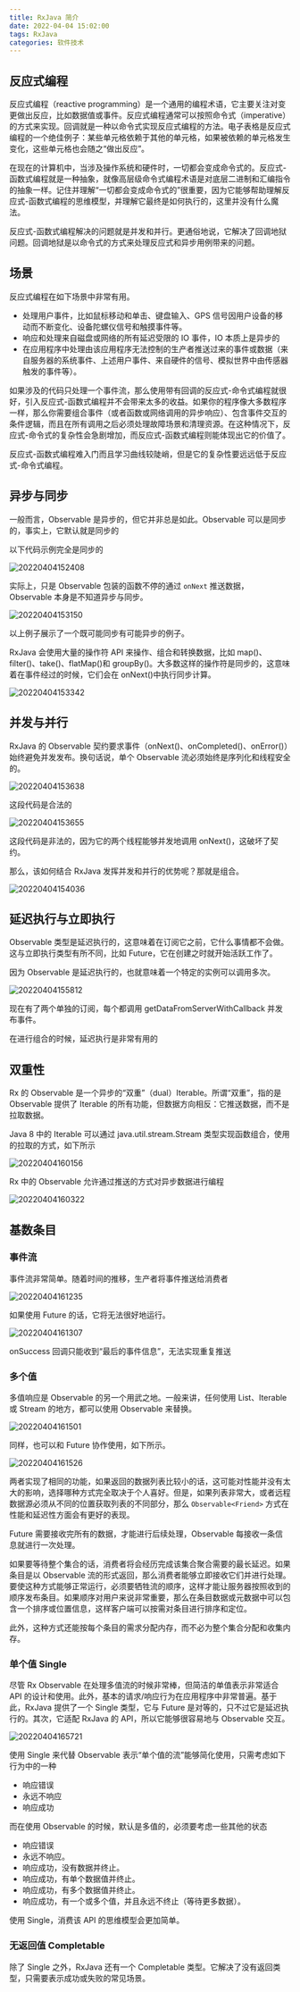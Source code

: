 ```yaml
---
title: RxJava 简介
date: 2022-04-04 15:02:00
tags: RxJava
categories: 软件技术
---
```


## 反应式编程

反应式编程（reactive programming）是一个通用的编程术语，它主要关注对变更做出反应，比如数据值或事件。反应式编程通常可以按照命令式（imperative）的方式来实现。回调就是一种以命令式实现反应式编程的方法。电子表格是反应式编程的一个绝佳例子：某些单元格依赖于其他的单元格，如果被依赖的单元格发生变化，这些单元格也会随之“做出反应”。

在现在的计算机中，当涉及操作系统和硬件时，一切都会变成命令式的。反应式-函数式编程就是一种抽象，就像高层级命令式编程术语是对底层二进制和汇编指令的抽象一样。记住并理解“一切都会变成命令式的”很重要，因为它能够帮助理解反应式-函数式编程的思维模型，并理解它最终是如何执行的，这里并没有什么魔法。

反应式-函数式编程解决的问题就是并发和并行。更通俗地说，它解决了回调地狱问题。回调地狱是以命令式的方式来处理反应式和异步用例带来的问题。

## 场景

反应式编程在如下场景中非常有用。

- 处理用户事件，比如鼠标移动和单击、键盘输入、GPS 信号因用户设备的移动而不断变化、设备陀螺仪信号和触摸事件等。
- 响应和处理来自磁盘或网络的所有延迟受限的 IO 事件，IO 本质上是异步的
- 在应用程序中处理由该应用程序无法控制的生产者推送过来的事件或数据（来自服务器的系统事件、上述用户事件、来自硬件的信号、模拟世界中由传感器触发的事件等）。

如果涉及的代码只处理一个事件流，那么使用带有回调的反应式-命令式编程就很好，引入反应式-函数式编程并不会带来太多的收益。如果你的程序像大多数程序一样，那么你需要组合事件（或者函数或网络调用的异步响应）、包含事件交互的条件逻辑，而且在所有调用之后必须处理故障场景和清理资源。在这种情况下，反应式-命令式的复杂性会急剧增加，而反应式-函数式编程则能体现出它的价值了。

反应式-函数式编程难入门而且学习曲线较陡峭，但是它的复杂性要远远低于反应式-命令式编程。

## 异步与同步

一般而言，Observable 是异步的，但它并非总是如此。Observable 可以是同步的，事实上，它默认就是同步的

以下代码示例完全是同步的

![20220404152408](https://cdn.jsdelivr.net/gh/goldsubmarine/cdn@master/blog/20220404152408.png)

实际上，只是 Observable 包装的函数不停的通过 `onNext` 推送数据，Observable 本身是不知道异步与同步。

![20220404153150](https://cdn.jsdelivr.net/gh/goldsubmarine/cdn@master/blog/20220404153150.png)

以上例子展示了一个既可能同步有可能异步的例子。

RxJava 会使用大量的操作符 API 来操作、组合和转换数据，比如 map()、filter()、take()、flatMap()和 groupBy()。大多数这样的操作符是同步的，这意味着在事件经过的时候，它们会在 onNext()中执行同步计算。

![20220404153342](https://cdn.jsdelivr.net/gh/goldsubmarine/cdn@master/blog/20220404153342.png)

## 并发与并行

RxJava 的 Observable 契约要求事件（onNext()、onCompleted()、onError()）始终避免并发发布。换句话说，单个 Observable 流必须始终是序列化和线程安全的。

![20220404153638](https://cdn.jsdelivr.net/gh/goldsubmarine/cdn@master/blog/20220404153638.png)

这段代码是合法的

![20220404153655](https://cdn.jsdelivr.net/gh/goldsubmarine/cdn@master/blog/20220404153655.png)

这段代码是非法的，因为它的两个线程能够并发地调用 onNext()，这破坏了契约。

那么，该如何结合 RxJava 发挥并发和并行的优势呢？那就是组合。

![20220404154036](https://cdn.jsdelivr.net/gh/goldsubmarine/cdn@master/blog/20220404154036.png)

## 延迟执行与立即执行

Observable 类型是延迟执行的，这意味着在订阅它之前，它什么事情都不会做。这与立即执行类型有所不同，比如 Future，它在创建之时就开始活跃工作了。

因为 Observable 是延迟执行的，也就意味着一个特定的实例可以调用多次。

![20220404155812](https://cdn.jsdelivr.net/gh/goldsubmarine/cdn@master/blog/20220404155812.png)

现在有了两个单独的订阅，每个都调用 getDataFromServerWithCallback 并发布事件。

在进行组合的时候，延迟执行是非常有用的

## 双重性

Rx 的 Observable 是一个异步的“双重”（dual）Iterable。所谓“双重”，指的是 Observable 提供了 Iterable 的所有功能，但数据方向相反：它推送数据，而不是拉取数据。

Java 8 中的 Iterable 可以通过 java.util.stream.Stream 类型实现函数组合，使用的拉取的方式，如下所示

![20220404160156](https://cdn.jsdelivr.net/gh/goldsubmarine/cdn@master/blog/20220404160156.png)

Rx 中的 Observable 允许通过推送的方式对异步数据进行编程

![20220404160322](https://cdn.jsdelivr.net/gh/goldsubmarine/cdn@master/blog/20220404160322.png)

## 基数条目

### 事件流

事件流非常简单。随着时间的推移，生产者将事件推送给消费者

![20220404161235](https://cdn.jsdelivr.net/gh/goldsubmarine/cdn@master/blog/20220404161235.png)

如果使用 Future 的话，它将无法很好地运行。

![20220404161307](https://cdn.jsdelivr.net/gh/goldsubmarine/cdn@master/blog/20220404161307.png)

onSuccess 回调只能收到“最后的事件信息”，无法实现重复推送

### 多个值

多值响应是 Observable 的另一个用武之地。一般来讲，任何使用 List、Iterable 或 Stream 的地方，都可以使用 Observable 来替换。

![20220404161501](https://cdn.jsdelivr.net/gh/goldsubmarine/cdn@master/blog/20220404161501.png)

同样，也可以和 Future 协作使用，如下所示。

![20220404161526](https://cdn.jsdelivr.net/gh/goldsubmarine/cdn@master/blog/20220404161526.png)

两者实现了相同的功能，如果返回的数据列表比较小的话，这可能对性能并没有太大的影响，选择哪种方式完全取决于个人喜好。但是，如果列表非常大，或者远程数据源必须从不同的位置获取列表的不同部分，那么 `Observable<Friend>` 方式在性能和延迟性方面会有更好的表现。

Future 需要接收完所有的数据，才能进行后续处理，Observable 每接收一条信息就进行一次处理。

如果要等待整个集合的话，消费者将会经历完成该集合聚合需要的最长延迟。如果条目是以 Observable 流的形式返回，那么消费者能够立即接收它们并进行处理。要使这种方式能够正常运行，必须要牺牲流的顺序，这样才能让服务器按照收到的顺序发布条目。如果顺序对用户来说非常重要，那么在条目数据或元数据中可以包含一个排序或位置信息，这样客户端可以按需对条目进行排序和定位。

此外，这种方式还能按每个条目的需求分配内存，而不必为整个集合分配和收集内存。

### 单个值 Single

尽管 Rx Observable 在处理多值流的时候非常棒，但简洁的单值表示非常适合 API 的设计和使用。此外，基本的请求/响应行为在应用程序中非常普遍。基于此，RxJava 提供了一个 Single 类型，它与 Future 是对等的，只不过它是延迟执行的。其次，它适配 RxJava 的 API，所以它能够很容易地与 Observable 交互。

![20220404165721](https://cdn.jsdelivr.net/gh/goldsubmarine/cdn@master/blog/20220404165721.png)

使用 Single 来代替 Observable 表示“单个值的流”能够简化使用，只需考虑如下行为中的一种

- 响应错误
- 永远不响应
- 响应成功

而在使用 Observable 的时候，默认是多值的，必须要考虑一些其他的状态

- 响应错误
- 永远不响应。
- 响应成功，没有数据并终止。
- 响应成功，有单个数据值并终止。
- 响应成功，有多个数据值并终止。
- 响应成功，有一个或多个值，并且永远不终止（等待更多数据）。

使用 Single，消费该 API 的思维模型会更加简单。

### 无返回值 Completable

除了 Single 之外，RxJava 还有一个 Completable 类型。它解决了没有返回类型，只需要表示成功或失败的常见场景。
